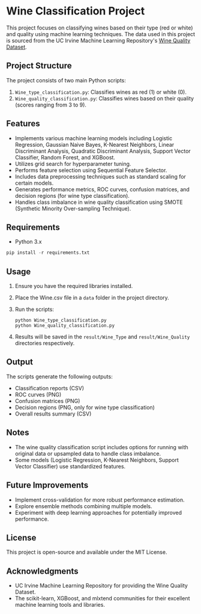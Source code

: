 # Wine Classification Project

This project focuses on classifying wines based on their type (red or white) and quality using machine learning techniques. The data used in this project is sourced from the UC Irvine Machine Learning Repository's [Wine Quality Dataset](https://archive.ics.uci.edu/dataset/186/wine+quality).

## Project Structure

The project consists of two main Python scripts:

1. `Wine_type_classification.py`: Classifies wines as red (1) or white (0).
2. `Wine_quality_classification.py`: Classifies wines based on their quality (scores ranging from 3 to 9).

## Features

- Implements various machine learning models including Logistic Regression, Gaussian Naive Bayes, K-Nearest Neighbors, Linear Discriminant Analysis, Quadratic Discriminant Analysis, Support Vector Classifier, Random Forest, and XGBoost.
- Utilizes grid search for hyperparameter tuning.
- Performs feature selection using Sequential Feature Selector.
- Includes data preprocessing techniques such as standard scaling for certain models.
- Generates performance metrics, ROC curves, confusion matrices, and decision regions (for wine type classification).
- Handles class imbalance in wine quality classification using SMOTE (Synthetic Minority Over-sampling Technique).

## Requirements

- Python 3.x
```python
pip install -r requirements.txt
```

## Usage

1. Ensure you have the required libraries installed.
2. Place the Wine.csv file in a `data` folder in the project directory.
3. Run the scripts:

   ```
   python Wine_type_classification.py
   python Wine_quality_classification.py
   ```

4. Results will be saved in the `result/Wine_Type` and `result/Wine_Quality` directories respectively.

## Output

The scripts generate the following outputs:

- Classification reports (CSV)
- ROC curves (PNG)
- Confusion matrices (PNG)
- Decision regions (PNG, only for wine type classification)
- Overall results summary (CSV)

## Notes

- The wine quality classification script includes options for running with original data or upsampled data to handle class imbalance.
- Some models (Logistic Regression, K-Nearest Neighbors, Support Vector Classifier) use standardized features.

## Future Improvements

- Implement cross-validation for more robust performance estimation.
- Explore ensemble methods combining multiple models.
- Experiment with deep learning approaches for potentially improved performance.

## License

This project is open-source and available under the MIT License.

## Acknowledgments

- UC Irvine Machine Learning Repository for providing the Wine Quality Dataset.
- The scikit-learn, XGBoost, and mlxtend communities for their excellent machine learning tools and libraries.

